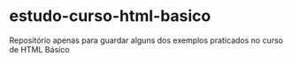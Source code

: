 # estudo-curso-html-basico
Repositório apenas para guardar alguns dos exemplos praticados no curso de HTML Básico
